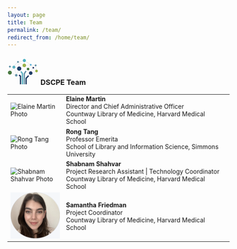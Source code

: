 ```yaml
---
layout: page
title: Team
permalink: /team/
redirect_from: /home/team/
---
```


### <img src="/images/logos/DSCPElogo2.png"> <b>DSCPE Team</b>

<table>
  <tr><td rowspan="1" width="25%;float:left;margin:10px"><img src="/images/team_photos/elainem.png" alt="Elaine Martin Photo"></td>
    <td><div><b>Elaine Martin</b><br> Director and Chief Administrative Officer<br> Countway Library of Medicine, Harvard Medical School</div></td></tr>
  <tr><td rowspan="1" width="width:100px;float:left;margin:10px"><img src="/images/team_photos/rongt.png" alt="Rong Tang Photo"></td>
    <td><div><b>Rong Tang</b><br> Professor Emerita <br> School of Library and Information Science, Simmons University</div></td></tr>
   <tr><td rowspan="1" width="width:100px;float:left;margin:10px"><img src="/images/team_photos/shabnams.png" alt="Shabnam Shahvar Photo"></td>
    <td><div><b>Shabnam Shahvar</b><br> Project Research Assistant | Technology Coordinator<br> Countway Library of Medicine, Harvard Medical School</div></td></tr>

  <tr><td rowspan="1" width="width:100px;float:left;margin:10px"><img src="/images/team_photos/samanthafriedman1.png" alt="Samantha Friedman Photo"></td>
    <td><div><b>Samantha Friedman</b><br> Project Coordinator <br> Countway Library of Medicine, Harvard Medical School</div></td></tr>
 </table>
